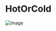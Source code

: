 # HotOrCold
![image](https://user-images.githubusercontent.com/86202719/131443725-d2da0abb-be00-46c8-a3ca-738edd48ec56.png)
